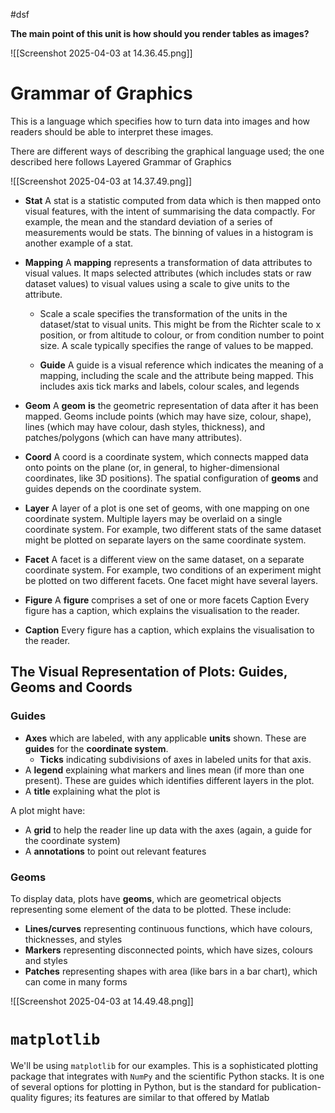#dsf 

**The main point of this unit is how should you render tables as images?**

![[Screenshot 2025-04-03 at 14.36.45.png]]
# Grammar of Graphics

This is a language which specifies how to turn data into images and how readers should be able to interpret these images.

There are different ways of describing the graphical language used; the one described here follows Layered Grammar of Graphics

![[Screenshot 2025-04-03 at 14.37.49.png]]

- **Stat** A stat is a statistic computed from data which is then mapped onto visual features, with the intent of summarising the data compactly. For example, the mean and the standard deviation of a series of measurements would be stats. The binning of values in a histogram is another example of a stat.

- **Mapping** A **mapping** represents a transformation of data attributes to visual values. It maps selected attributes (which includes stats or raw dataset values) to visual values using a scale to give units to the attribute.

	- Scale a scale specifies the transformation of the units in the dataset/stat to visual units. This might be from the Richter scale to x position, or from altitude to colour, or from condition number to point size. A scale typically specifies the range of values to be mapped.
	
	- **Guide** A guide is a visual reference which indicates the meaning of a mapping, including the scale and the attribute being mapped. This includes axis tick marks and labels, colour scales, and legends

- **Geom** A **geom** **is** the geometric representation of data after it has been mapped. Geoms include points (which may have size, colour, shape), lines (which may have colour, dash styles, thickness), and patches/polygons (which can have many attributes).

- **Coord** A coord is a coordinate system, which connects mapped data onto points on the plane (or, in general, to higher-dimensional coordinates, like 3D positions). The spatial configuration of **geoms** and guides depends on the coordinate system.

- **Layer** A layer of a plot is one set of geoms, with one mapping on one coordinate system. Multiple layers may be overlaid on a single coordinate system. For example, two different stats of the same dataset might be plotted on separate layers on the same coordinate system.

- **Facet** A facet is a different view on the same dataset, on a separate coordinate system. For example, two conditions of an experiment might be plotted on two different facets. One facet might have several layers. 

- **Figure** A **figure** comprises a set of one or more facets Caption Every figure has a caption, which explains the visualisation to the reader.

- **Caption** Every figure has a caption, which explains the visualisation to the reader.

## The Visual Representation of Plots: Guides, Geoms and Coords

### Guides

- **Axes** which are labeled, with any applicable **units** shown. These are **guides** for the **coordinate system**.
	- **Ticks** indicating subdivisions of axes in labeled units for that axis.
- A **legend** explaining what markers and lines mean (if more than one present). These are guides which identifies different layers in the plot. 
- A **title** explaining what the plot is

A plot might have:

- A **grid** to help the reader line up data with the axes (again, a guide for the coordinate system)
- A **annotations** to point out relevant features

### Geoms

To display data, plots have **geoms**, which are geometrical objects representing some element of the data to be plotted. These include: 

- **Lines/curves** representing continuous functions, which have colours, thicknesses, and styles
- **Markers** representing disconnected points, which have sizes, colours and styles
- **Patches** representing shapes with area (like bars in a bar chart), which can come in many forms

![[Screenshot 2025-04-03 at 14.49.48.png]]

# `matplotlib`

We'll be using `matplotlib` for our examples. This is a sophisticated plotting package that integrates with `NumPy` and the scientific Python stacks. It is one of several options for plotting in Python, but is the standard for publication-quality figures; its features are similar to that offered by Matlab

